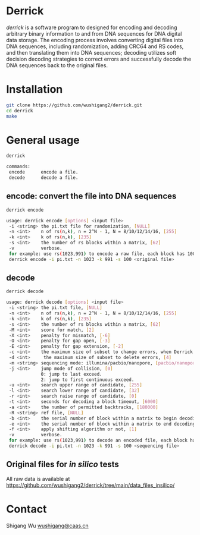# Derrick
_derrick_ is a software program to designed for encoding and decoding arbitrary binary information to and from DNA sequences for DNA digital data storage. The encoding process involves converting digital files into DNA sequences, including randomization, adding CRC64 and RS codes, and then translating them into DNA sequences; decoding utilizes soft decision decoding strategies to correct errors and successfully decode the DNA sequences back to the original files.

# Installation
```sh
git clone https://github.com/wushigang2/derrick.git
cd derrick
make
```

# General usage
```sh
derrick
```
```sh
commands:
 encode      encode a file.
 decode      decode a file.
```

## encode: convert the file into DNA sequences
```sh
derrick encode
```
```sh
usage: derrick encode [options] <input file>
 -i <string> the pi.txt file for randomization, [NULL]
 -n <int>    n of rs(n,k), n = 2^N - 1, N = 8/10/12/14/16, [255]
 -k <int>    k of rs(n,k), [235]
 -s <int>    the number of rs blocks within a matrix, [62]
 -v          verbose.
 for example: use rs(1023,991) to encode a raw file, each block has 100 rs.
 derrick encode -i pi.txt -n 1023 -k 991 -s 100 <original file>
```

## decode
```sh
derrick decode
```
```sh
usage: derrick decode [options] <input file>
 -i <string> the pi.txt file, [NULL]
 -n <int>    n of rs(n,k), n = 2^N - 1, N = 8/10/12/14/16, [255]
 -k <int>    k of rs(n,k), [235]
 -s <int>    the number of rs blocks within a matrix, [62]
 -M <int>    score for match, [2]
 -X <int>    penalty for mismatch, [-6]
 -O <int>    penalty for gap open, [-3]
 -E <int>    penalty for gap extension, [-2]
 -c <int>    the maximum size of subset to change errors, when Derrick soft decision decoding searches subset iteratively from the candidate error sets [4]
 -d <int>     the maximum size of subset to delete errors, [4]
 -m <string> sequencing mode: illumina/pacbio/nanopore, [pacbio/nanopore]
 -j <int>    jump mode of collision, [0]
             0: jump to last exceed.
             2: jump to first continuous exceed.
 -u <int>    search upper range of candidate, [255]
 -l <int>    search lower range of candidate, [32]
 -r <int>    search raise range of candidate, [0]
 -t <int>    seconds for decoding a block timeout, [6000]
 -a <int>    the number of permitted backtracks, [180000]
 -R <string> ref file, [NULL]
 -b <int>    the serial number of block within a matrix to begin decoding, [0]
 -e <int>    the serial number of block within a matrix to end decoding, [0]
 -f <int>    apply shifting algorithm or not, [1]
 -v          verbose.
 for example: use rs(1023,991) to decode an encoded file, each block has 100 rs.
 derrick decode -i pi.txt -n 1023 -k 991 -s 100 <sequencing file>
```
## Original files for _in silico_ tests 
All  raw data is available at https://github.com/wushigang2/derrick/tree/main/data_files_insilico/

# Contact
Shigang Wu wushigang@caas.cn
